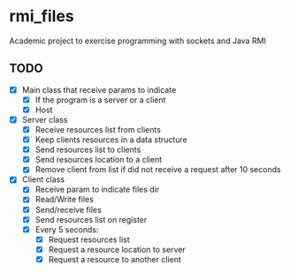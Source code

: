 # rmi_files
Academic project to exercise programming with sockets and Java RMI

## TODO

- [x] Main class that receive params to indicate 
  - [x] If the program is a server or a client
  - [x] Host
- [x] Server class
  - [x] Receive resources list from clients
  - [x] Keep clients resources in a data structure
  - [x] Send resources list to clients
  - [x] Send resources location to a client
  - [x] Remove client from list if did not receive a request after 10 seconds
- [x] Client class
  - [x] Receive param to indicate files dir
  - [x] Read/Write files
  - [x] Send/receive files
  - [x] Send resources list on register
  - [x] Every 5 seconds:
    - [x] Request resources list
    - [x] Request a resource location to server
    - [x] Request a resource to another client